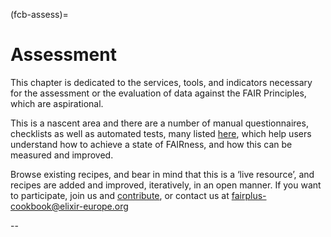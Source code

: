 (fcb-assess)=
# Assessment

This chapter is dedicated to the services, tools, and indicators necessary for the assessment or the evaluation of data against the FAIR Principles, which are aspirational. 

This is a nascent area and there are a number of manual questionnaires, checklists as well as automated tests, many listed [here](https://fairassist.org), which help users understand how to achieve a state of FAIRness, and how this can be measured and improved. 

Browse existing recipes, and bear in mind that this is a ‘live resource’, and recipes are added and improved, iteratively, in an open manner.
If you want to participate, join us and [contribute](fcb-help), or contact us at [fairplus-cookbook@elixir-europe.org](mailto:fairplus-cookbook@elixir-europe.org)

--
